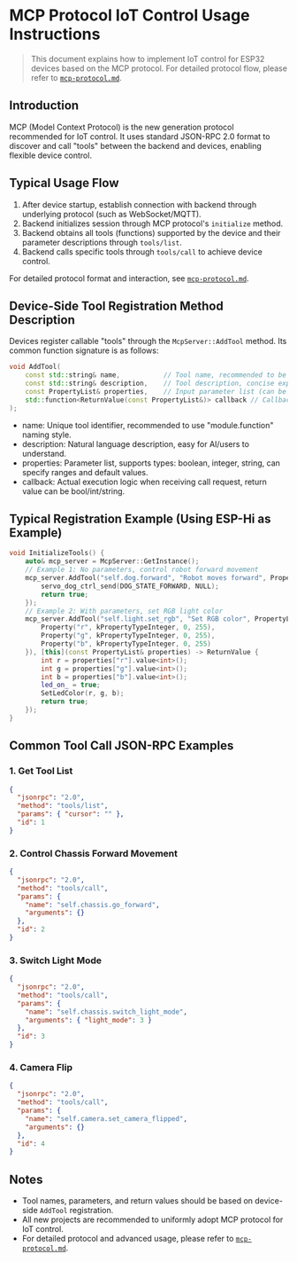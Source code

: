 # MCP Protocol IoT Control Usage Instructions

> This document explains how to implement IoT control for ESP32 devices based on the MCP protocol. For detailed protocol flow, please refer to [`mcp-protocol.md`](./mcp-protocol.md).

## Introduction

MCP (Model Context Protocol) is the new generation protocol recommended for IoT control. It uses standard JSON-RPC 2.0 format to discover and call "tools" between the backend and devices, enabling flexible device control.

## Typical Usage Flow

1. After device startup, establish connection with backend through underlying protocol (such as WebSocket/MQTT).
2. Backend initializes session through MCP protocol's `initialize` method.
3. Backend obtains all tools (functions) supported by the device and their parameter descriptions through `tools/list`.
4. Backend calls specific tools through `tools/call` to achieve device control.

For detailed protocol format and interaction, see [`mcp-protocol.md`](./mcp-protocol.md).

## Device-Side Tool Registration Method Description

Devices register callable "tools" through the `McpServer::AddTool` method. Its common function signature is as follows:

```cpp
void AddTool(
    const std::string& name,           // Tool name, recommended to be unique and hierarchical, e.g., self.dog.forward
    const std::string& description,    // Tool description, concise explanation of function, easy for large models to understand
    const PropertyList& properties,    // Input parameter list (can be empty), supports types: boolean, integer, string
    std::function<ReturnValue(const PropertyList&)> callback // Callback implementation when tool is called
);
```
- name: Unique tool identifier, recommended to use "module.function" naming style.
- description: Natural language description, easy for AI/users to understand.
- properties: Parameter list, supports types: boolean, integer, string, can specify ranges and default values.
- callback: Actual execution logic when receiving call request, return value can be bool/int/string.

## Typical Registration Example (Using ESP-Hi as Example)

```cpp
void InitializeTools() {
    auto& mcp_server = McpServer::GetInstance();
    // Example 1: No parameters, control robot forward movement
    mcp_server.AddTool("self.dog.forward", "Robot moves forward", PropertyList(), [this](const PropertyList&) -> ReturnValue {
        servo_dog_ctrl_send(DOG_STATE_FORWARD, NULL);
        return true;
    });
    // Example 2: With parameters, set RGB light color
    mcp_server.AddTool("self.light.set_rgb", "Set RGB color", PropertyList({
        Property("r", kPropertyTypeInteger, 0, 255),
        Property("g", kPropertyTypeInteger, 0, 255),
        Property("b", kPropertyTypeInteger, 0, 255)
    }), [this](const PropertyList& properties) -> ReturnValue {
        int r = properties["r"].value<int>();
        int g = properties["g"].value<int>();
        int b = properties["b"].value<int>();
        led_on_ = true;
        SetLedColor(r, g, b);
        return true;
    });
}
```

## Common Tool Call JSON-RPC Examples

### 1. Get Tool List
```json
{
  "jsonrpc": "2.0",
  "method": "tools/list",
  "params": { "cursor": "" },
  "id": 1
}
```

### 2. Control Chassis Forward Movement
```json
{
  "jsonrpc": "2.0",
  "method": "tools/call",
  "params": {
    "name": "self.chassis.go_forward",
    "arguments": {}
  },
  "id": 2
}
```

### 3. Switch Light Mode
```json
{
  "jsonrpc": "2.0",
  "method": "tools/call",
  "params": {
    "name": "self.chassis.switch_light_mode",
    "arguments": { "light_mode": 3 }
  },
  "id": 3
}
```

### 4. Camera Flip
```json
{
  "jsonrpc": "2.0",
  "method": "tools/call",
  "params": {
    "name": "self.camera.set_camera_flipped",
    "arguments": {}
  },
  "id": 4
}
```

## Notes
- Tool names, parameters, and return values should be based on device-side `AddTool` registration.
- All new projects are recommended to uniformly adopt MCP protocol for IoT control.
- For detailed protocol and advanced usage, please refer to [`mcp-protocol.md`](./mcp-protocol.md).
